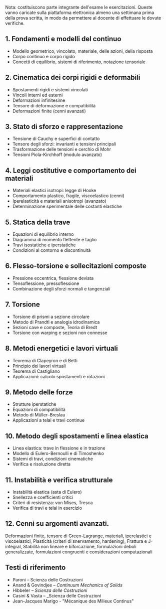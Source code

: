 
Nota: costituiscono parte integrante dell'esame le esercitazioni. Queste vanno caricate sulla piattaforma elettronica almeno una settimana prima della prova scritta, in modo da permettere al docente di effettuare le dovute verifiche. 

## 1. Fondamenti e modelli del continuo

- Modello geometrico, vincolato, materiale, delle azioni, della risposta
- Corpo continuo e corpo rigido
- Concetti di equilibrio, sistemi di riferimento, notazione tensoriale

## 2. Cinematica dei corpi rigidi e deformabili

- Spostamenti rigidi e sistemi vincolati
- Vincoli interni ed esterni
- Deformazioni infinitesime
- Tensore di deformazione e compatibilità
- Deformazioni finite (cenni avanzati)

## 3. Stato di sforzo e rappresentazione

- Tensione di Cauchy e superfici di contatto
- Tensore degli sforzi: invarianti e tensioni principali
- Trasformazione delle tensioni e cerchio di Mohr
- Tensioni Piola-Kirchhoff (modulo avanzato)

## 4. Leggi costitutive e comportamento dei materiali

- Materiali elastici isotropi: legge di Hooke
- Comportamento plastico, fragile, viscoelastico (cenni)
- Iperelasticità e materiali anisotropi (avanzato)
- Determinazione sperimentale delle costanti elastiche

## 5. Statica della trave

- Equazioni di equilibrio interno
- Diagramma di momento flettente e taglio
- Travi isostatiche e iperstatiche
- Condizioni al contorno e discontinuità

## 6. Flesso-torsione e sollecitazioni composte

- Pressione eccentrica, flessione deviata
- Tensoflessione, pressoflessione
- Combinazione degli sforzi normali e tangenziali

## 7. Torsione

- Torsione di prismi a sezione circolare
- Metodo di Prandtl e analogia idrodinamica
- Sezioni cave e composte, Teoria di Bredt
- Torsione con warping e sezioni non connesse

## 8. Metodi energetici e lavori virtuali

- Teorema di Clapeyron e di Betti
- Principio dei lavori virtuali
- Teorema di Castigliano
- Applicazioni: calcolo spostamenti e rotazioni

## 9. Metodo delle forze

- Strutture iperstatiche
- Equazioni di compatibilità
- Metodo di Müller–Breslau
- Applicazioni a telai e travi continue

## 10. Metodo degli spostamenti e linea elastica

- Linea elastica: trave in flessione e in trazione
- Modello di Eulero-Bernoulli e di Timoshenko
- Sistemi di travi, condizioni cinematiche
- Verifica e risoluzione diretta

## 11. Instabilità e verifica strutturale

- Instabilità elastica (asta di Eulero)
- Snellezza e coefficienti critici
- Criteri di resistenza: von Mises, Tresca
- Verifica di travi e telai in esercizio

## 12. **Cenni su argomenti avanzati.** 
Deformazioni finite, tensore di Green–Lagrange, materiali, iperelastici e viscoelastici, Plasticità (criteri di snervamento, hardening), Frattura e J-integral, Stabilità non lineare e biforcazione, formulazioni deboli generalizzate, formulazioni congruenti e considerazioni computazionali


## Testi di riferimento

- Paroni – Scienza delle Costruzioni
- Anand & Govindjee – _Continuum Mechanics of Solids_
- Hibbeler – _Scienza delle Costruzioni_
- Casini & Vasta – _Scienza delle Costruzioni
- Jean-Jacques Marigo - "Mécanique des Milieux Continus"

